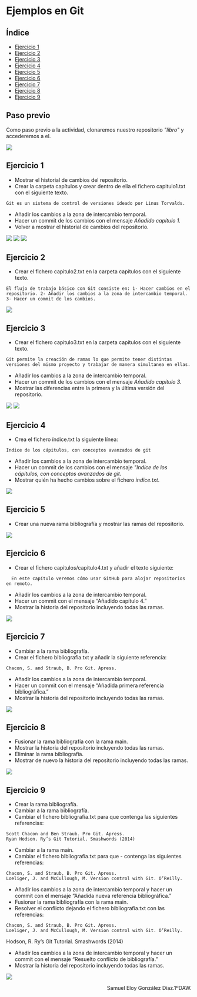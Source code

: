 # Ejemplos en Git

## Índice

- [Ejercicio 1](#ejercicio-1)
- [Ejercicio 2](#ejercicio-2)
- [Ejercicio 3](#ejercicio-3)
- [Ejercicio 4](#ejercicio-4)
- [Ejercicio 5](#ejercicio-5)
- [Ejercicio 6](#ejercicio-6)
- [Ejercicio 7](#ejercicio-7)
- [Ejercicio 8](#ejercicio-8)
- [Ejercicio 9](#ejercicio-9)

## Paso previo

Como paso previo a la actividad, clonaremos nuestro repositorio *"libro"* y accederemos a el.

<img src="https://github.com/samugd17/Entornos-de-desarrollo/blob/main/TAREAS/Tarea3/IMG/Paso1.Clonaci%C3%B3n.png">

## Ejercicio 1

- Mostrar el historial de cambios del repositorio.
- Crear la carpeta capítulos y crear dentro de ella el fichero capitulo1.txt con el siguiente texto.

```console
Git es un sistema de control de versiones ideado por Linus Torvalds.
```

- Añadir los cambios a la zona de intercambio temporal.
- Hacer un commit de los cambios con el mensaje _Añadido capítulo 1._
- Volver a mostrar el historial de cambios del repositorio.

<img src="https://github.com/samugd17/Entornos-de-desarrollo/blob/main/TAREAS/Tarea3/IMG/Ejercicio1.png">
<img src="https://github.com/samugd17/Entornos-de-desarrollo/blob/main/TAREAS/Tarea3/IMG/Ejercicio1.Parte1.png">
<img src="https://github.com/samugd17/Entornos-de-desarrollo/blob/main/TAREAS/Tarea3/IMG/Ejercicio1.Parte2.png">

## Ejercicio 2

- Crear el fichero capitulo2.txt en la carpeta capítulos con el siguiente texto.
 
```console
El flujo de trabajo básico con Git consiste en: 1- Hacer cambios en el repositorio. 2- Añadir los cambios a la zona de intercambio temporal. 3- Hacer un commit de los cambios.
```

<img src="https://github.com/samugd17/Entornos-de-desarrollo/blob/main/TAREAS/Tarea3/IMG/Ejercicio2.png">

## Ejercicio 3

 - Crear el fichero capitulo3.txt en la carpeta capítulos con el siguiente texto.

```console
Git permite la creación de ramas lo que permite tener distintas versiones del mismo proyecto y trabajar de manera simultanea en ellas.
```

 - Añadir los cambios a la zona de intercambio temporal.
 - Hacer un commit de los cambios con el mensaje _Añadido capítulo 3._
 - Mostrar las diferencias entre la primera y la última versión del repositorio.

<img src="https://github.com/samugd17/Entornos-de-desarrollo/blob/main/TAREAS/Tarea3/IMG/Ejercicio3.png">

<img src="https://github.com/samugd17/Entornos-de-desarrollo/blob/main/TAREAS/Tarea3/IMG/Ejercicio3.1.png">

## Ejercicio 4

- Crea el fichero índice.txt la siguiente línea:
```console
Indice de los cápitulos, con conceptos avanzados de git
```
- Añadir los cambios a la zona de intercambio temporal.
- Hacer un commit de los cambios con el mensaje _"Indice de los cápitulos, con conceptos avanzados de git_.
- Mostrar quién ha hecho cambios sobre el fichero _indice.txt_.

<img src="https://github.com/samugd17/Entornos-de-desarrollo/blob/main/TAREAS/Tarea3/IMG/Ejercicio4.png">

## Ejercicio 5

- Crear una nueva rama bibliografía y mostrar las ramas del repositorio.

<img src="https://github.com/samugd17/Entornos-de-desarrollo/blob/main/TAREAS/Tarea3/IMG/Ejercicio5.png">

## Ejercicio 6

 - Crear el fichero capitulos/capitulo4.txt y añadir el texto siguiente:

```console
  En este capítulo veremos cómo usar GitHub para alojar repositorios en remoto.
```

 - Añadir los cambios a la zona de intercambio temporal.
 - Hacer un commit con el mensaje “Añadido capítulo 4.”
 - Mostrar la historia del repositorio incluyendo todas las ramas.

<img src="https://github.com/samugd17/Entornos-de-desarrollo/blob/main/TAREAS/Tarea3/IMG/Ejercicio6.png">

## Ejercicio 7

- Cambiar a la rama bibliografía.
 - Crear el fichero bibliografia.txt y añadir la siguiente referencia:
```console
Chacon, S. and Straub, B. Pro Git. Apress.
```
 - Añadir los cambios a la zona de intercambio temporal.
 - Hacer un commit con el mensaje “Añadida primera referencia bibliográfica.”
 - Mostrar la historia del repositorio incluyendo todas las ramas.

<img src="https://github.com/samugd17/Entornos-de-desarrollo/blob/main/TAREAS/Tarea3/IMG/Ejercicio7.png">

## Ejercicio 8

 - Fusionar la rama bibliografía con la rama main.
 - Mostrar la historia del repositorio incluyendo todas las ramas.
 - Eliminar la rama bibliografía.
 - Mostrar de nuevo la historia del repositorio incluyendo todas las ramas.

<img src="https://github.com/samugd17/Entornos-de-desarrollo/blob/main/TAREAS/Tarea3/IMG/Ejercicio8.png">

## Ejercicio 9

 - Crear la rama bibliografía.
 - Cambiar a la rama bibliografía.
 - Cambiar el fichero bibliografia.txt para que contenga las siguientes referencias:
```cosole
Scott Chacon and Ben Straub. Pro Git. Apress.
Ryan Hodson. Ry’s Git Tutorial. Smashwords (2014)
```
 - Cambiar a la rama main.
 - Cambiar el fichero bibliografia.txt para que  - contenga las siguientes referencias:
```console
Chacon, S. and Straub, B. Pro Git. Apress.
Loeliger, J. and McCullough, M. Version control with Git. O’Reilly.
```
 - Añadir los cambios a la zona de intercambio temporal y hacer un commit con el mensaje “Añadida nueva referencia bibliográfica.”
 - Fusionar la rama bibliografía con la rama main.
 - Resolver el conflicto dejando el fichero bibliografia.txt con las referencias:
```console
Chacon, S. and Straub, B. Pro Git. Apress.
Loeliger, J. and McCullough, M. Version control with Git. O’Reilly.
```
Hodson, R. Ry’s Git Tutorial. Smashwords (2014)
 - Añadir los cambios a la zona de intercambio temporal y hacer un commit con el mensaje “Resuelto conflicto de bibliografía.”
 - Mostrar la historia del repositorio incluyendo todas las ramas.

<img src="https://github.com/samugd17/Entornos-de-desarrollo/blob/main/TAREAS/Tarea3/IMG/Ejercicio9.png">

<br>

<div align="right">

Samuel Eloy González Díaz.1ºDAW.
 
 </div>

